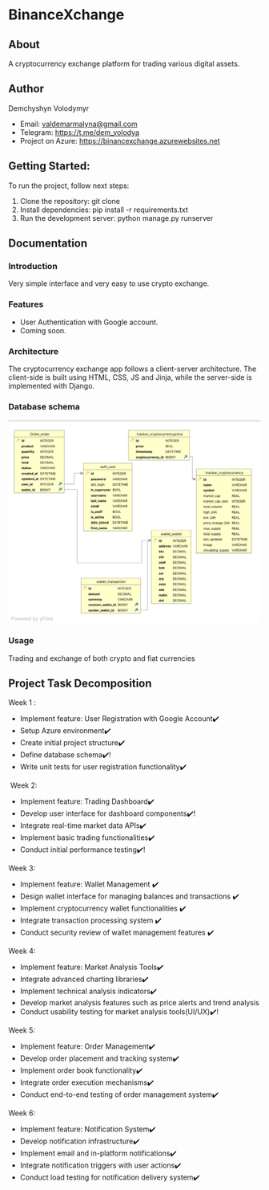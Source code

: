 # BinanceXchange

## About

A cryptocurrency exchange platform for trading various digital assets.

## Author

Demchyshyn Volodymyr

- Email: valdemarmalyna@gmail.com
- Telegram: https://t.me/dem_volodya
- Project on Azure: https://binancexchange.azurewebsites.net

## Getting Started:

To run the project, follow next steps:

1. Clone the repository: git clone
2. Install dependencies: pip install -r requirements.txt
3. Run the development server: python manage.py runserver

## Documentation

### Introduction

Very simple interface and very easy to use crypto exchange.

### Features

- User Authentication with Google account.
- Coming soon.

### Architecture

The cryptocurrency exchange app follows a client-server architecture. The client-side is built using HTML, CSS, JS and
Jinja, while the server-side is implemented with Django.

### Database schema 
![Database.jpg](Database.jpg "Database") 

### Usage

Trading and exchange of both crypto and fiat currencies

## Project Task Decomposition

Week 1 :️

- Implement feature: User Registration with Google Account✔️
- Setup Azure environment✔️
- Create initial project structure✔️
- Define database schema✔️!
- Write unit tests for user registration functionality✔️

️
Week 2:

- Implement feature: Trading Dashboard✔️
- Develop user interface for dashboard components✔️!
- Integrate real-time market data APIs✔️
- Implement basic trading functionalities✔️
- Conduct initial performance testing✔️!

Week 3:

- Implement feature: Wallet Management ✔️
- Design wallet interface for managing balances and transactions ✔️
- Implement cryptocurrency wallet functionalities ✔️
- Integrate transaction processing system ✔️
- Conduct security review of wallet management features ✔️

Week 4:

- Implement feature: Market Analysis Tools✔️
- Integrate advanced charting libraries✔️
- Implement technical analysis indicators✔️
- Develop market analysis features such as price alerts and trend analysis
- Conduct usability testing for market analysis tools(UI/UX)✔️!

Week 5:

- Implement feature: Order Management✔️
- Develop order placement and tracking system✔️
- Implement order book functionality✔️
- Integrate order execution mechanisms✔️
- Conduct end-to-end testing of order management system✔️

Week 6:

- Implement feature: Notification System✔️
- Develop notification infrastructure✔️
- Implement email and in-platform notifications✔️
- Integrate notification triggers with user actions✔️
- Conduct load testing for notification delivery system✔️
